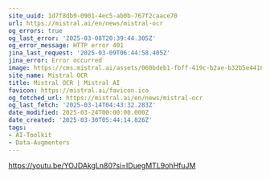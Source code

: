 ```yaml
---
site_uuid: 1d7f8db9-0901-4ec5-ab0b-767f2caace70
url: https://mistral.ai/en/news/mistral-ocr
og_errors: true
og_last_error: '2025-03-08T20:39:44.305Z'
og_error_message: HTTP error 401
jina_last_request: '2025-03-09T06:44:58.405Z'
jina_error: Error occurred
image: https://cms.mistral.ai/assets/060bdeb1-fbff-419c-b2ae-b32b5e441864
site_name: Mistral OCR
title: Mistral OCR | Mistral AI
favicon: https://mistral.ai/favicon.ico
og_fetched_url: https://mistral.ai/en/news/mistral-ocr
og_last_fetch: '2025-03-14T04:43:32.283Z'
date_modified: 2025-03-24T00:00:00.000Z
date_created: '2025-03-30T05:44:14.826Z'
tags:
- AI-Toolkit
- Data-Augmenters
---
```


































































































































































































































https://youtu.be/YOJDAkgLn80?si=IDuegMTL9ohHfuJM
